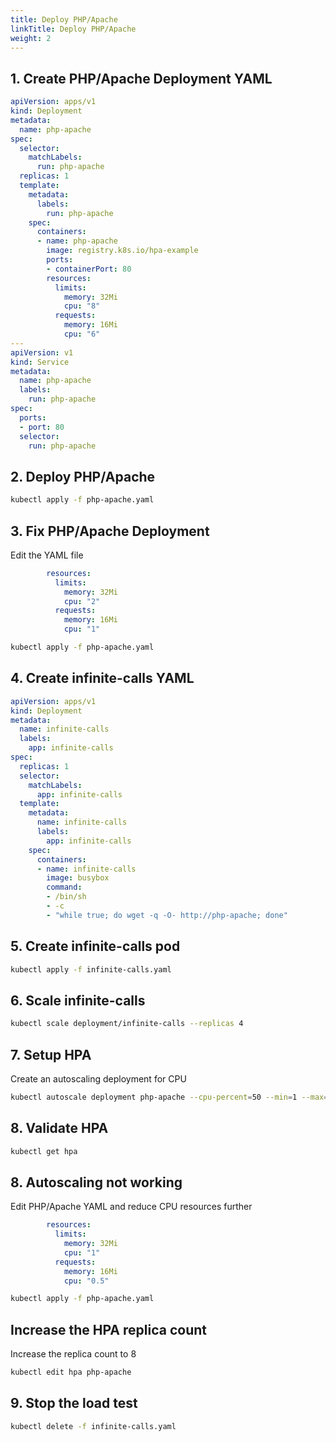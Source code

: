 ```yaml
---
title: Deploy PHP/Apache
linkTitle: Deploy PHP/Apache
weight: 2
---
```


## 1. Create PHP/Apache Deployment YAML

``` yaml
apiVersion: apps/v1
kind: Deployment
metadata:
  name: php-apache
spec:
  selector:
    matchLabels:
      run: php-apache
  replicas: 1
  template:
    metadata:
      labels:
        run: php-apache
    spec:
      containers:
      - name: php-apache
        image: registry.k8s.io/hpa-example
        ports:
        - containerPort: 80
        resources:
          limits:
            memory: 32Mi
            cpu: "8"
          requests:
            memory: 16Mi
            cpu: "6"
---
apiVersion: v1
kind: Service
metadata:
  name: php-apache
  labels:
    run: php-apache
spec:
  ports:
  - port: 80
  selector:
    run: php-apache
```

## 2. Deploy PHP/Apache

``` bash
kubectl apply -f php-apache.yaml
```

## 3. Fix PHP/Apache Deployment

Edit the YAML file

``` yaml
        resources:
          limits:
            memory: 32Mi
            cpu: "2"
          requests:
            memory: 16Mi
            cpu: "1"
```

``` bash
kubectl apply -f php-apache.yaml
```

## 4. Create infinite-calls YAML

``` yaml
apiVersion: apps/v1
kind: Deployment
metadata:
  name: infinite-calls
  labels:
    app: infinite-calls
spec:
  replicas: 1
  selector:
    matchLabels:
      app: infinite-calls
  template:
    metadata:
      name: infinite-calls
      labels:
        app: infinite-calls
    spec:
      containers:
      - name: infinite-calls
        image: busybox
        command:
        - /bin/sh
        - -c
        - "while true; do wget -q -O- http://php-apache; done"
```

## 5. Create infinite-calls pod

``` bash
kubectl apply -f infinite-calls.yaml
```

## 6. Scale infinite-calls

``` bash
kubectl scale deployment/infinite-calls --replicas 4
```

## 7. Setup HPA

Create an autoscaling deployment for CPU

``` bash
kubectl autoscale deployment php-apache --cpu-percent=50 --min=1 --max=4
```

## 8. Validate HPA

``` bash
kubectl get hpa
```

## 8. Autoscaling not working

Edit PHP/Apache YAML and reduce CPU resources further

``` yaml
        resources:
          limits:
            memory: 32Mi
            cpu: "1"
          requests:
            memory: 16Mi
            cpu: "0.5"
```

``` bash
kubectl apply -f php-apache.yaml
```

## Increase the HPA replica count

Increase the replica count to 8

``` bash
kubectl edit hpa php-apache
```

## 9. Stop the load test

``` bash
kubectl delete -f infinite-calls.yaml
```
